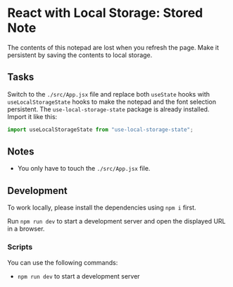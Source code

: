 # React with Local Storage: Stored Note

The contents of this notepad are lost when you refresh the page. Make it persistent by saving the contents to local storage.

## Tasks

Switch to the `./src/App.jsx` file and replace both `useState` hooks with `useLocalStorageState` hooks to make the notepad and the font selection persistent. The `use-local-storage-state` package is already installed. Import it like this:

```.jsx
import useLocalStorageState from "use-local-storage-state";

```

## Notes

- You only have to touch the `./src/App.jsx` file.

## Development

To work locally, please install the dependencies using `npm i` first.

Run `npm run dev` to start a development server and open the displayed URL in a browser.

### Scripts

You can use the following commands:

- `npm run dev` to start a development server
```
